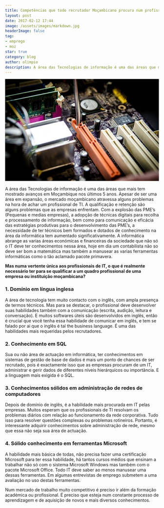 ```yaml
---
title: Competências que todo recrutador Moçambicano procura num profissional de IT
layout: post
date: 2017-02-12 17:44
image: /assets/images/markdown.jpg
headerImage: false
tag:
- emprego
- moz
star: true
category: blog
author: olimpio
description: A área das Tecnologias de informação é uma das áreas que mais tem mostrado avanços em Moçambique nos últimos 5 anos. Apesar de ser uma área em expansão, o mercado moçambicano atravessa alguns problemas na hora de achar um profissional de TI
---
```


![Motherboard](/assets/images/motherboard.jpg)

A área das Tecnologias de informação é uma das áreas que mais tem mostrado avanços em Moçambique nos últimos 5 anos. Apesar de ser uma área em expansão, o mercado moçambicano atravessa alguns problemas na hora de achar um profissional de TI. A qualificação e retenção são alguns problemas que as empresas enfrentam. Com a explosão das PME’s (Pequenas e medias empresas), a adopção de técnicas digitais para recolha e processamento de informação, bem como para comunicação e eficácia das estratégias produtivas para o desenvolvimento das PME’s, a necessidade de ter técnicos bem formados e dotados de conhecimento na área da informática tem aumentado significativamente. A informática abrange as varias áreas económicas e financeiras da sociedade que não só o IT deve ter conhecimentos nessa área, hoje em dia um contabilista não so deve ser bom a matemática mas também a manusear as varias ferramentas informáticas como o tão aclamado pacote primavera.

**Mas numa vertente única aos profissionais de IT, o que é realmente necessário ter para se qualificar a um quadro profissional de uma empresa ou instituição moçambicana?**

### 1. Domínio em língua inglesa
A área de tecnologia tem muito contacto com o inglês, com ampla presença de termos técnicos. Mas para se destacar, o profissional deve desenvolver suas habilidades também com a comunicação (escrita, audição, leitura e conversação). E muitos softwares úteis são desenvolvidos em inglês, então é crucial que você tenha essa habilidade de comunicar em inglês, e tem se falado por ai que o inglês é tal the business language. É uma das habilidades mais requeridas pelos recrutadores.

### 2. Conhecimento em SQL
Sua ou não área de actuação em informática, ter conhecimentos em sistemas de gestão de base de dados é mais um ponto de chances de ser recrutado, pois é exactamente isso que as empresas procuram de um IT, administrar e gerir dados de diferentes níveis hierárquicos ou importância. E a linguagem mais exigida é o SQL.

### 3. Conhecimentos sólidos em administração de redes de computadores
Depois de domínio de inglês, é a habilidade mais procurada em IT pelas empresas. Muitos esperam que os profissionais de TI resolvam os problemas diários com relação ao funcionamento da rede corporativa. Tudo isso para resolver questões complexas ou problemas rotineiros. Portanto, é interessante adquirir conhecimentos sobre administração de rede, mesmo que essa não seja sua área de actuação.

### 4. Sólido conhecimento em ferramentas Microsoft
A habilidade mais básica de todas, não precisa fazer uma certificação Microsoft para ter essa habilidade, há tantos cursos médios que ensinam a trabalhar não só com o sistema Microsoft Windows mas também com o pacote Microsoft Office. Todo IT deve saber ao menos manusear uma dessas ferramentas. Em algumas entrevistas de emprego submetem a uma avaliação no uso destas ferramentas.

Num mercado de trabalho muito competitivo é preciso ir além da formação académica ou profissional. É preciso que esteja num constante processo de aprendizagem e de aquisição de novos e mais diversos conhecimentos.